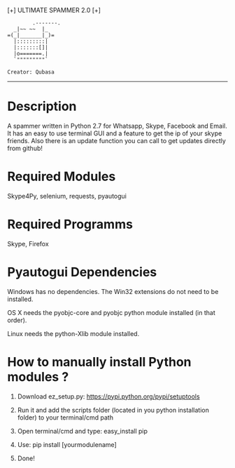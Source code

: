 [+] ULTIMATE SPAMMER 2.0 [+]

            .-------.
      _|~~ ~~  |_
    =(_|_______|_)=
      |:::::::::|
      |:::::::[]|
      |o=======.|
      `"""""""""`

    Creator: Qubasa

-------------------------------

# Description
A spammer written in Python 2.7 for Whatsapp, Skype, Facebook and Email.
It has an easy to use terminal GUI and a feature to get the ip of your skype friends.
Also there is an update function you can call to get updates directly from github!

# Required Modules
Skype4Py,
selenium,
requests,
pyautogui

# Required Programms
Skype,
Firefox

# Pyautogui Dependencies
Windows has no dependencies. The Win32 extensions do not need to be installed.

OS X needs the pyobjc-core and pyobjc python module installed (in that order).

Linux needs the python-Xlib module installed.

# How to manually install Python modules ?
1) Download ez_setup.py: https://pypi.python.org/pypi/setuptools

2) Run it and add the scripts folder (located in you python installation folder) to your terminal/cmd path

3) Open terminal/cmd and type: easy_install pip

4) Use: pip install [yourmodulename]

5) Done!
